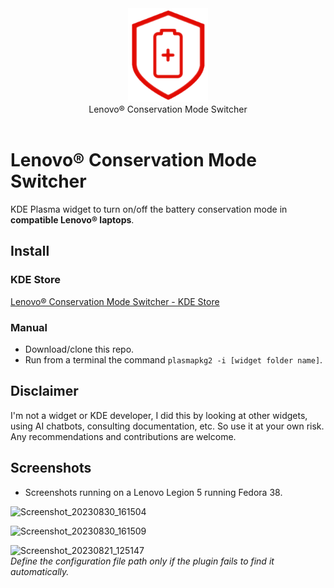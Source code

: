 <div align="center">
<picture>
  <source media="(prefers-color-scheme: dark)" srcset="./logo.png">
  <img alt="Logo" src="./logo.png" height="150px">
</picture>
<br>
Lenovo® Conservation Mode Switcher
</div>
<br>

# Lenovo® Conservation Mode Switcher
KDE Plasma widget to turn on/off the battery conservation mode in **compatible Lenovo® laptops**.

## Install

### KDE Store
[Lenovo® Conservation Mode Switcher - KDE Store](https://store.kde.org/p/2074337/)

### Manual
- Download/clone this repo.
- Run from a terminal the command `plasmapkg2 -i [widget folder name]`.

## Disclaimer
I'm not a widget or KDE developer, I did this by looking at other widgets, using AI chatbots, consulting documentation, etc. So use it at your own risk.
Any recommendations and contributions are welcome.

## Screenshots
- Screenshots running on a Lenovo Legion 5 running Fedora 38.

![Screenshot_20230830_161504](https://github.com/enielrodriguez/lenovo-conservation-mode-switcher/assets/31964610/28f8f0ce-3e24-4493-a97a-3cbf500b750b)

![Screenshot_20230830_161509](https://github.com/enielrodriguez/lenovo-conservation-mode-switcher/assets/31964610/debdc737-594f-4d5a-8fac-b74d6a6c6e6a)

![Screenshot_20230821_125147](https://github.com/enielrodriguez/lenovo-conservation-mode-switcher/assets/31964610/72a803c7-1804-4f5d-8c92-35db9014bba0)  
*Define the configuration file path only if the plugin fails to find it automatically.*
